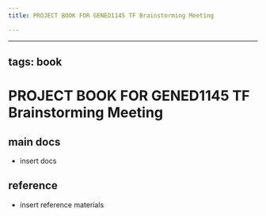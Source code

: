 ```yaml
---
title: PROJECT BOOK FOR GENED1145 TF Brainstorming Meeting

---
```



---
tags: book
---

PROJECT BOOK FOR GENED1145 TF Brainstorming Meeting
===

main docs
---

- insert docs

reference
---

- insert reference materials

